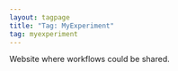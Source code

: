 ```yaml
---
layout: tagpage
title: "Tag: MyExperiment"
tag: myexperiment
---
```


Website where workflows could be shared.
